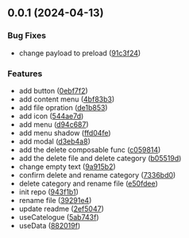 

## 0.0.1 (2024-04-13)


### Bug Fixes

* change payload to preload ([91c3f24](https://github.com/gjssss/utools-univer/commit/91c3f240b3eccd561ee073f8115c4d14cd4a2af3))


### Features

* add button ([0ebf7f2](https://github.com/gjssss/utools-univer/commit/0ebf7f212a4972257149cc3a827456957a9c25b8))
* add content menu ([4bf83b3](https://github.com/gjssss/utools-univer/commit/4bf83b333cedf5c118b110e2a9f0f6909c1577f2))
* add file opration ([de1b853](https://github.com/gjssss/utools-univer/commit/de1b8533040a6f9243690b588431766742b95bb3))
* add icon ([544ae7d](https://github.com/gjssss/utools-univer/commit/544ae7d59b96b9c7ab0f4973924ba49808e8ac7c))
* add menu ([d94c687](https://github.com/gjssss/utools-univer/commit/d94c687945f7d2be9b23c90b85bf6a178a6eeff9))
* add menu shadow ([ffd04fe](https://github.com/gjssss/utools-univer/commit/ffd04fedce990d9916b9d8c574892c5251924dc9))
* add modal ([d3eb4a8](https://github.com/gjssss/utools-univer/commit/d3eb4a8ac7f9d80169b99609f7c6e509b1a6675d))
* add the delete composable func ([c059814](https://github.com/gjssss/utools-univer/commit/c059814eddc787f6fa255f047f41ca11d2a1034c))
* add the delete file and delete category ([b05519d](https://github.com/gjssss/utools-univer/commit/b05519d5e15787a3719e86426481e03b2f09697f))
* change empty text ([9a915b2](https://github.com/gjssss/utools-univer/commit/9a915b2e30f41f2e6f60cf9ad3ac01a0a48f7683))
* confirm delete and rename category ([7336bd0](https://github.com/gjssss/utools-univer/commit/7336bd01037b19433850bb0789723c3d19a2f77a))
* delete category and rename file ([e50fdee](https://github.com/gjssss/utools-univer/commit/e50fdee1ec7aabe1ba93552e968edf0280805bfa))
* init repo ([943f1b1](https://github.com/gjssss/utools-univer/commit/943f1b15b007658df14e0162468bb847a7221263))
* rename file ([39291e4](https://github.com/gjssss/utools-univer/commit/39291e4b02ca1a84ba3925c8b9bad547d8ffb5a1))
* update readme ([2ef5047](https://github.com/gjssss/utools-univer/commit/2ef5047fc45a19ecaeb3759b5878ef60260f1888))
* useCatelogue ([5ab743f](https://github.com/gjssss/utools-univer/commit/5ab743f4d6088d4240226be7bb154958f35126da))
* useData ([882019f](https://github.com/gjssss/utools-univer/commit/882019f2cb8edbe21ada12c971a048b6bfe35637))
